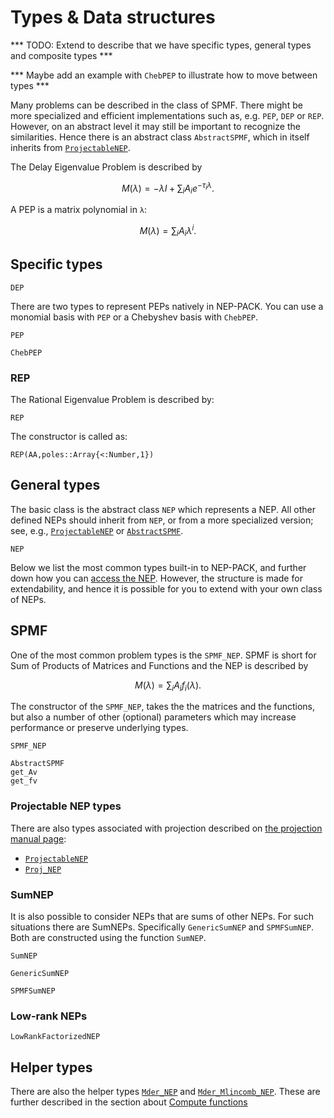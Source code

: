 # Types & Data structures


*** TODO: Extend to describe that we have specific types, general types and composite types ***


*** Maybe add an example with `ChebPEP` to illustrate how to move between types ***


Many problems can be described in the class of SPMF.
There might be more specialized and efficient implementations such as, e.g. `PEP`, `DEP` or `REP`.
However, on an abstract level it may still be important to recognize the similarities.
Hence there is an abstract class `AbstractSPMF`, which in itself inherits from [`ProjectableNEP`](transformations.md#NonlinearEigenproblems.NEPTypes.ProjectableNEP).


The Delay Eigenvalue Problem is described by
```math
M(λ) = -λI + \sum_{i} A_i e^{-τ_i λ}.
```

A PEP is a matrix polynomial in `λ`:
```math
M(λ) = \sum_{i} A_i λ^i.
```


## Specific types


```@docs
DEP
```

There are two types to represent PEPs natively in
NEP-PACK. You can use a monomial basis with
`PEP` or a Chebyshev basis with `ChebPEP`.

```@docs
PEP
```
```@docs
ChebPEP
```

### REP
The Rational Eigenvalue Problem is described by:

```@docs
REP
```
The constructor is called as:

```@docs
REP(AA,poles::Array{<:Number,1})
```


## General types
The basic class is the abstract class `NEP` which represents
a NEP. All other defined NEPs should inherit from `NEP`, or from a more
specialized version; see, e.g., [`ProjectableNEP`](transformations.md#NonlinearEigenproblems.NEPTypes.ProjectableNEP) or [`AbstractSPMF`](types.md#NonlinearEigenproblems.NEPTypes.AbstractSPMF).

```@docs
NEP
```


Below we list the most common types built-in to NEP-PACK, and further down how you can [access the NEP](types.md#accessNEP).
However, the structure is made for extendability, and hence it is possible for you to extend with your own class of NEPs.

## SPMF
One of the most common problem types is the `SPMF_NEP`.
SPMF is short for Sum of Products of Matrices and Functions and the NEP is described by
```math
M(λ) = \sum_{i} A_i f_i(λ).
```
The constructor of the `SPMF_NEP`, takes the
the matrices and the functions, but also a number of other (optional) parameters
which may increase performance or preserve underlying types.


```@docs
SPMF_NEP
```

```@docs
AbstractSPMF
get_Av
get_fv
```

### Projectable NEP types

There are also types associated with projection described on  [the projection manual page](innersolvers.md):
* [`ProjectableNEP`](@ref)
* [`Proj_NEP`](@ref)

### SumNEP
It is also possible to consider NEPs that are sums of other NEPs.
For such situations there are SumNEPs. Specifically `GenericSumNEP` and `SPMFSumNEP`. Both are constructed using
the function `SumNEP`.

```@docs
SumNEP
```
```@docs
GenericSumNEP
```
```@docs
SPMFSumNEP
```

### Low-rank NEPs

```@docs
LowRankFactorizedNEP
```

## Helper types
There are also the helper types [`Mder_NEP`](@ref) and
[`Mder_Mlincomb_NEP`](@ref). These are further described in
the section about [Compute functions](compute_functions.md)
